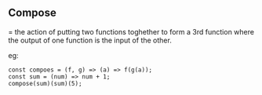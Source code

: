 ## Compose
= the action of putting two functions toghether to form a 3rd function where the output of one function is the input of the other.

eg:
```
const compoes = (f, g) => (a) => f(g(a));
const sum = (num) => num + 1;
compose(sum)(sum)(5);
```
